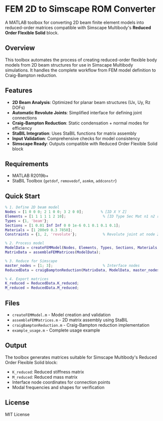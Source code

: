 # FEM 2D to Simscape ROM Converter

A MATLAB toolbox for converting 2D beam finite element models into reduced-order matrices compatible with Simscape Multibody's **Reduced Order Flexible Solid** block.

## Overview

This toolbox automates the process of creating reduced-order flexible body models from 2D beam structures for use in Simscape Multibody simulations. It handles the complete workflow from FEM model definition to Craig-Bampton reduction.

## Features

- **2D Beam Analysis**: Optimized for planar beam structures (Ux, Uy, Rz DOFs)
- **Automatic Revolute Joints**: Simplified interface for defining joint connections  
- **Craig-Bampton Reduction**: Static condensation + normal modes for efficiency
- **StaBIL Integration**: Uses StaBIL functions for matrix assembly
- **Input Validation**: Comprehensive checks for model consistency
- **Simscape Ready**: Outputs compatible with Reduced Order Flexible Solid block

## Requirements

- MATLAB R2019b+
- StaBIL Toolbox (`getdof`, `removedof`, `asmkm`, `addconstr`)

## Quick Start

```matlab
% 1. Define 2D beam model
Nodes = [1 0 0 0; 2 1 0 0; 3 2 0 0];        % [ID X Y Z]
Elements = [1 1 1 1 1 2 10];                 % [ID Type Sec Mat n1 n2 ref]
Types = {1, 'beam'};
Sections = [1 0.01 Inf Inf 0 0 1e-6 0.1 0.1 0.1 0.1];
Materials = [1 200e9 0.3 7850];
Constraints = {1, 2, 'revolute'};            % Revolute joint at node 2

% 2. Process model
ModelData = createFEMModel(Nodes, Elements, Types, Sections, Materials, Constraints);
MatrixData = assembleFEMMatrices(ModelData);

% 3. Reduce for Simscape
master_nodes = [1; 3];                       % Interface nodes
ReducedData = craigBamptonReduction(MatrixData, ModelData, master_nodes, 10);

% 4. Export matrices
K_reduced = ReducedData.K_reduced;
M_reduced = ReducedData.M_reduced;
```

## Files

- `createFEMModel.m` - Model creation and validation
- `assembleFEMMatrices.m` - 2D matrix assembly using StaBIL  
- `craigBamptonReduction.m` - Craig-Bampton reduction implementation
- `example_usage.m` - Complete usage example

## Output

The toolbox generates matrices suitable for Simscape Multibody's Reduced Order Flexible Solid block:

- `K_reduced`: Reduced stiffness matrix
- `M_reduced`: Reduced mass matrix  
- Interface node coordinates for connection points
- Modal frequencies and shapes for verification

## License

MIT License
